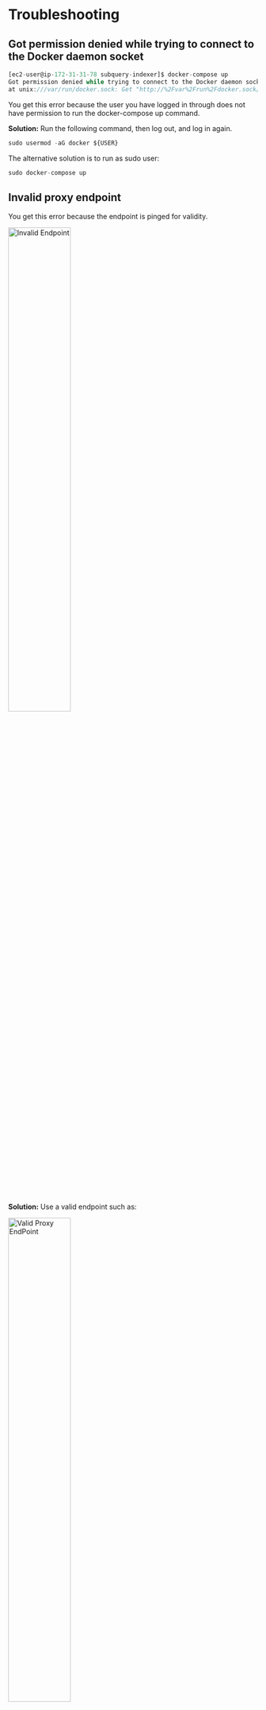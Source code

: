 # Troubleshooting

## Got permission denied while trying to connect to the Docker daemon socket

```jsx
[ec2-user@ip-172-31-31-78 subquery-indexer]$ docker-compose up
Got permission denied while trying to connect to the Docker daemon socket
at unix:///var/run/docker.sock: Get "http://%2Fvar%2Frun%2Fdocker.sock/v1.24/containers/json?all=1&filters=%7B%22label%22%3A%7B%22com.docker.compose.project%3Dsubquery-indexer%22%3Atrue%7D%7D&limit=0": dial unix /var/run/docker.sock: connect: permission denied
```

You get this error because the user you have logged in through does not have permission to run the docker-compose up command.

**Solution:**
Run the following command, then log out, and log in again.

```jsx
sudo usermod -aG docker ${USER}
```

The alternative solution is to run as sudo user:

```jsx
sudo docker-compose up


```

## Invalid proxy endpoint

You get this error because the endpoint is pinged for validity.

<!--- ![Invalid Endpoint](/assets/img/invalid_endpoint_troubleshooting.png) --->
<img src="/assets/img/invalid_endpoint_troubleshooting.png" alt="Invalid Endpoint"  height="50%" width="50%">

**Solution:**
Use a valid endpoint such as:

<!--- ![Valid Proxy EndPoint](/assets/img/valid_proxy_endpoint_troubleshooting.png) --->

<img src="/assets/img/valid_proxy_endpoint_troubleshooting.png" alt="Valid Proxy EndPoint"  height="50%" width="50%">

## initdb: error: directory "/var/lib/postgresql/data" exists but is not empty

```jsx
coordinator_db       | initdb: error: directory "/var/lib/postgresql/data" exists but is not empty
coordinator_db       | If you want to create a new database system, either remove or empty
coordinator_db       | the directory "/var/lib/postgresql/data" or run initdb
coordinator_db       | with an argument other than "/var/lib/postgresql/data".
```

This error occurs when your indexer has stopped suddenly and the database becomes corrupted. When you try to restart your indexer, this error appears.

**Solution:**
To fix this error, delete the database and start again. The database resides in “/var/tmp/.data/postgres”. Hence, you must delete this folder.

The other solution for this error is to specify another directory by adding a PGDATA key-value pair.

```jsx
services:
  postgres:
    environment:
      PGDATA: /var/lib/postgresql/data/some_name/
```

## fork/exec /usr/local/bin/docker-compose-v1: bad CPU type in executable

```jsx
fork/exec /usr/local/bin/docker-compose-v1: bad CPU type in executable
```

**Solution:**
To work around this issue in Docker, select “Use Docker Compose V2” in preferences.

![Use Docker Compose V2](/assets/img/Use_Docker_Compose_V2.troubleshooting.png)

## You need to enable JavaScript to run this app.

If you have JavaScript disabled, you will see this error message. Turn on or enable JavaScript in your browser settings to continue to use SubQuery.

```jsx
You need to enable JavaScript to run this app.
```

![Enable Javascript](/assets/img/enable_javascript_troubleshooting.png)

## ERROR Network chainId doesn't match expected genesisHash

```jsx
2022-05-16T10:19:11.162Z <api> ERROR Network chainId doesn't match expected
genesisHash. expected="0xb0a8d493285c2df73290dfb7e61f870f17b41801197a149ca93654
499ea3dafe" actual="0x91b171bb158e2d3848fa23a9f1c25182fb8e20313b2c1eb49219da7a70
ce90c3 Error: Network chainId doesn't match expected genesisHash.
expected="0xb0a8d493285c2df73290dfb7e61f870f17b41801197a149ca93654499ea3dafe"
actual="0x91b171bb158e2d3848fa23a9f1c25182fb8e20313b2c1eb49219da7a70ce90c3
```

This error indicates that you are trying to index one network while using the endpoint of another network. eg:

![Deploy ID Kusama](/assets/img/deployid_kusama_troubleshooting.png)

![Polkadot EndPoint](/assets/img/polkadot_endpoint_troubleshooting.png)

**Solution:**
To fix this, check you are using an endpoint consistent with the network.

For e.g. for a Kusama project, use the Kusama endpoint of: wss://kusama.api.onfinality.io/public-ws

## Error: cannot estimate gas; transaction may fail or may require manual gas limit

Indexers may see this error in their logs:

```jsx
<transaction> WARN collect and distribute rewards: FAILED : Error: cannot estimate gas;
transaction may fail or may require manual gas limit
```

This may occur in case your controller account is low on the operational token (DEV). Check your controller account balance on the Account tab of your indexer. You can request more tokens at the faucent channel on Discord.

## depends_on contains an invalid type, it should be an array

If you encounter the `depends_on contains an invalid type, it should be an array` error while running `docker compose`, it may be because you are not on the latest version of Docker Compose.

**Solution:**

Try to uninstall Docker Compose and re-install it from the official guide rather than from apt:

- `sudo apt remove --purge docker-compose`
- `sudo curl -L "https://github.com/docker/compose/releases/download/1.29.2/docker-compose-$(uname -s)-$(uname -m)" -o /usr/local/bin/docker-compose`
- `sudo chmod +x /usr/local/bin/docker-compose`

If all has worked you should get `docker-compose version 1.29.2, build 5becea4c` from `docker-compose --version`, and you can go ahead and pull/up.

The official installation guide can be found at: [https://docs.docker.com/compose/install/#install-compose-on-linux-systems](https://docs.docker.com/compose/install/#install-compose-on-linux-systems)

## (WIP) coordinator_service contract ERROR failed to get indexing status for project: 0xQmYR8x...

## (WIP) Unexpected EOF on client connection with an open transaction

```jsx
coordinator_db       | 2022-05-07 20:17:57.675 UTC [949] LOG:
unexpected EOF on client connection with an open transaction
```

![EOF Error - Client Connection with Open Transaction](/assets/img/eof_error_client_connection_troubleshooting.png)

## (WIP) FATAL: could not open file global/pg_filenode.map"

```jsx
FATAL: could not open file "global/pg_filenode.map": No such file or directory
```

---

## Credits

Thanks to:

- [counterpointsoftware](https://github.com/counterpointsoftware/subquery-indexer/tree/documentation-gotchas-and-faqs)
